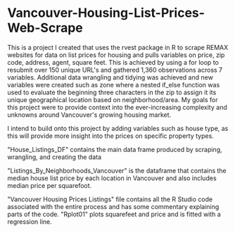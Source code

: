 # Vancouver-Housing-List-Prices-Web-Scrape
This is a project I created that uses the rvest package in R to scrape REMAX websites for data on list prices for housing and pulls variables on price, zip code, address, agent, square feet. This is achieved by using a for loop to resubmit over 150 unique URL's and gathered 1,360 observations across 7 variables. Additional data wrangling and tidying was achieved and new variables were created such as zone where a nested if_else function was used to evaluate the beginning three characters in the zip to assign it its unique geographical location based on neighborhood/area. My goals for this project were to provide context into the ever-increasing complexity and unknowns around Vancouver's growing housing market.

I intend to build onto this project by adding variables such as house type, as this will provide more insight into the prices on specific property types. 


"House_Listings_DF" contains the main data frame produced by scraping, wrangling, and creating the data

"Listings_By_Neighborhoods_Vancouver" is the dataframe that contains the median house list price by each location in Vancouver and also includes median price per squarefoot. 

"Vancouver Housing Prices Listings" file contains all the R Studio code associated with the entire process and has some commentary explaining parts of the code.
"Rplot01" plots squarefeet and price and is fitted with a regression line.
